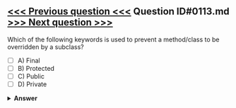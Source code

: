 [<<< Previous question <<<](0112.md)   Question ID#0113.md   [>>> Next question >>>](0114.md)
---

Which of the following keywords is used to prevent a method/class to be overridden by a subclass?

- [ ] A) Final
- [ ] B) Protected
- [ ] C) Public
- [ ] D) Private

<details><summary><b>Answer</b></summary>
<p>
  Answer: <strong>A</strong>
</p>
</details>
